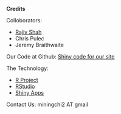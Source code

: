 <b>Credits</b>

Colloborators:
+ <a href="http:www.rajivshah.com" target=" blank">Rajiv Shah</a>
+ Chris Pulec
+ Jeremy Braithwaite


Our Code at Github:
<a href="https://github.com/miningchi/redlight" target=" blank">Shiny code for our site</a>

The Technology:
+ <a href="http://www.r-project.org" target=" blank">R Project</a>
+ <a href="https://www.rstudio.com" target=" blank">RStudio</a>
+ <a href="http://shinyapps.io" target=" blank">Shiny Apps</a>

Contact Us:
miningchi2 AT gmail
